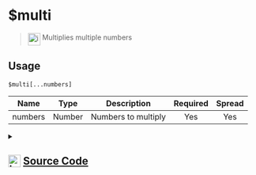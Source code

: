 # $multi
> <img align="top" src="https://upload.wikimedia.org/wikipedia/commons/thumb/e/e4/Infobox_info_icon.svg/160px-Infobox_info_icon.svg.png?20150409153300" alt="image" width="25" height="auto"> Multiplies multiple numbers
## Usage
```
$multi[...numbers]
```
| Name | Type | Description | Required | Spread
| :---: | :---: | :---: | :---: | :---: |
numbers | Number | Numbers to multiply | Yes | Yes
<details>
<summary>
    
## <img align="top" src="https://cdn4.iconfinder.com/data/icons/iconsimple-logotypes/512/github-512.png" alt="image" width="25" height="auto">  [Source Code](https://github.com/tryforge/ForgeScript-V2/blob/main/src/native/multi.ts)
    
</summary>
    
```ts
import { ArgType, NativeFunction, Return } from "../structures"

export default new NativeFunction({
    name: "$multi",
    description: "Multiplies multiple numbers",
    brackets: true,
    unwrap: true,
    args: [
        {
            name: "numbers",
            description: "Numbers to multiply",
            rest: true,
            type: ArgType.Number,
            required: true
        }
    ],
    execute(ctx, [ numbers ]) {
        return Return.success(numbers.reduce((x, y) => x * y))
    },
})
```
    
</details>
